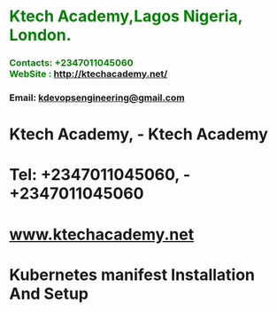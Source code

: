#  **<span style="color:green">Ktech Academy,Lagos Nigeria, London.</span>**
### **<span style="color:green">Contacts: +2347011045060<br> WebSite : <http://ktechacademy.net/></span>**
### **Email: kdevopsengineering@gmail.com**
# Ktech Academy,  -    Ktech Academy 
# Tel: +2347011045060,   -     +2347011045060 
#    www.ktechacademy.net 
# Kubernetes manifest Installation And Setup 
